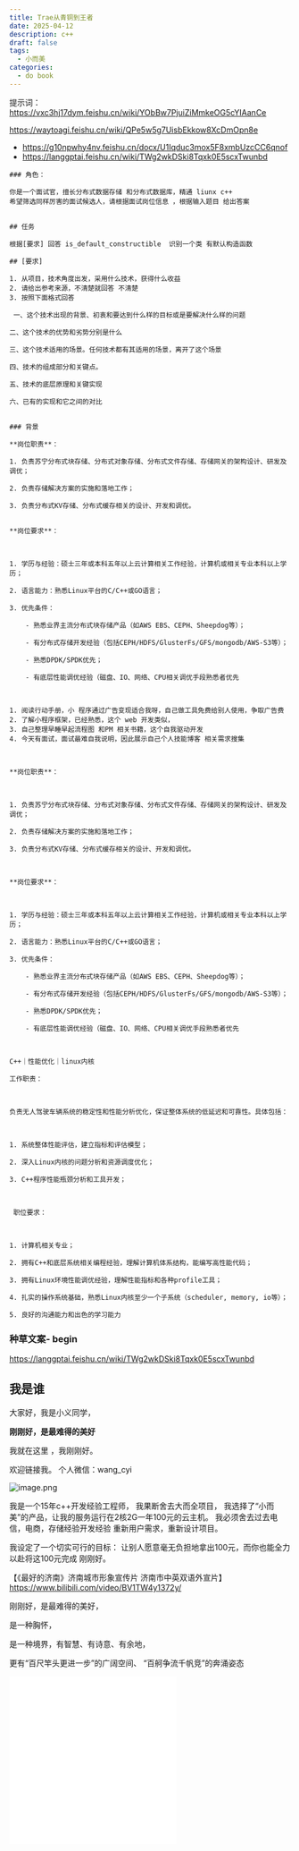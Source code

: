 ```yaml
---
title: Trae从青铜到王者
date: 2025-04-12
description: c++
draft: false
tags:
  - 小而美
categories:
  - do book
---
```

提示词：
https://vxc3hj17dym.feishu.cn/wiki/YObBw7PjuiZiMmkeOG5cYIAanCe

https://waytoagi.feishu.cn/wiki/QPe5w5g7UisbEkkow8XcDmOpn8e


- https://g10npwhy4nv.feishu.cn/docx/U1Iqduc3mox5F8xmbUzcCC6qnof
- https://langgptai.feishu.cn/wiki/TWg2wkDSki8Tqxk0E5scxTwunbd

```
### 角色：

你是一个面试官，擅长分布式数据存储 和分布式数据库，精通 liunx c++
希望筛选同样厉害的面试候选人，请根据面试岗位信息 ，根据输入题目 给出答案


## ​​任务

根据[要求] 回答 is_default_constructible  识别一个类 有默认构造函数

## [要求]

1. 从项目，技术角度出发，采用什么技术，获得什么收益
2. 请给出参考来源，不清楚就回答 不清楚
3. 按照下面格式回答

 一、这个技术出现的背景、初衷和要达到什么样的目标或是要解决什么样的问题

二、这个技术的优势和劣势分别是什么 

三、这个技术适用的场景。任何技术都有其适用的场景，离开了这个场景

四、技术的组成部分和关键点。

五、技术的底层原理和关键实现

六、已有的实现和它之间的对比

  
### 背景

**​岗位职责​**​：

1. 负责苏宁分布式块存储、分布式对象存储、分布式文件存储、存储网关的架构设计、研发及调优；

2. 负责存储解决方案的实施和落地工作；

3. 负责分布式KV存储、分布式缓存相关的设计、开发和调优。

  
​**​岗位要求​**​：

  

1. 学历与经验：硕士三年或本科五年以上云计算相关工作经验，计算机或相关专业本科以上学历；

2. 语言能力：熟悉Linux平台的C/C++或GO语言；

3. 优先条件：

    - 熟悉业界主流分布式块存储产品（如AWS EBS、CEPH、Sheepdog等）；

    - 有分布式存储开发经验（包括CEPH/HDFS/GlusterFs/GFS/mongodb/AWS-S3等）；

    - 熟悉DPDK/SPDK优先；

    - 有底层性能调优经验（磁盘、IO、网络、CPU相关调优手段熟悉者优先

  

1. 阅读行动手册，小 程序通过广告变现适合我呀，自己做工具免费给别人使用，争取广告费
2. 了解小程序框架，已经熟悉，这个 web 开发类似，
3. 自己整理早睡早起流程图 和PM 相关书籍，这个自我驱动开发
4. 今天有面试，面试最难自我说明，因此展示自己个人技能博客 相关需求搜集

  

**​岗位职责​**​：

  

1. 负责苏宁分布式块存储、分布式对象存储、分布式文件存储、存储网关的架构设计、研发及调优；

2. 负责存储解决方案的实施和落地工作；

3. 负责分布式KV存储、分布式缓存相关的设计、开发和调优。

  

​**​岗位要求​**​：

  

1. 学历与经验：硕士三年或本科五年以上云计算相关工作经验，计算机或相关专业本科以上学历；

2. 语言能力：熟悉Linux平台的C/C++或GO语言；

3. 优先条件：

    - 熟悉业界主流分布式块存储产品（如AWS EBS、CEPH、Sheepdog等）；

    - 有分布式存储开发经验（包括CEPH/HDFS/GlusterFs/GFS/mongodb/AWS-S3等）；

    - 熟悉DPDK/SPDK优先；

    - 有底层性能调优经验（磁盘、IO、网络、CPU相关调优手段熟悉者优先

  

C++｜性能优化｜linux内核

工作职责：

  

负责无人驾驶车辆系统的稳定性和性能分析优化，保证整体系统的低延迟和可靠性。具体包括：

  

1. 系统整体性能评估，建立指标和评估模型；

2. 深入Linux内核的问题分析和资源调度优化；

3. C++程序性能瓶颈分析和工具开发；

  

 职位要求：

  

1. 计算机相关专业；

2. 拥有C++和底层系统相关编程经验，理解计算机体系结构，能编写高性能代码；

3. 拥有Linux环境性能调优经验，理解性能指标和各种profile工具；

4. 扎实的操作系统基础，熟悉Linux内核至少一个子系统（scheduler, memory, io等）；

5. 良好的沟通能力和出色的学习能力

```

### 种草文案- begin
https://langgptai.feishu.cn/wiki/TWg2wkDSki8Tqxk0E5scxTwunbd


## 我是谁

大家好，我是小义同学，

**刚刚好，是最难得的美好**

我就在这里 ，我刚刚好。

欢迎链接我。 个人微信：wang_cyi


![image.png](https://s2.loli.net/2025/04/03/1Qbo8463tKEqkeT.png)


我是一个15年c++开发经验工程师，
我果断舍去大而全项目，
我选择了“小而美”的产品，让我的服务运行在2核2G一年100元的云主机。
我必须舍去过去电信，电商，存储经验开发经验
重新用户需求，重新设计项目。

我设定了一个切实可行的目标：
让别人愿意毫无负担地拿出100元，而你也能全力以赴将这100元完成
刚刚好。

【《最好的济南》济南城市形象宣传片 济南市中英双语外宣片】
https://www.bilibili.com/video/BV1TW4y1372y/

刚刚好，是最难得的美好，

是一种胸怀，

是一种境界，有智慧、有诗意、有余地，

更有“百尺竿头更进一步”的广阔空间、
“百舸争流千帆竞”的奔涌姿态
<iframe src="//player.bilibili.com/player.html?isOutside=true&aid=947706170&bvid=BV1TW4y1372y&cid=1001200489&p=1" scrolling="no" border="0" frameborder="no" framespacing="0" allowfullscreen="true"></iframe>

<iframe src="//player.bilibili.com/player.html?isOutside=true&aid=947706170&bvid=BV1TW4y1372y&cid=1001200489&p=1" scrolling="no" border="0" frameborder="no" framespacing="0" allowfullscreen="true"></iframe>






